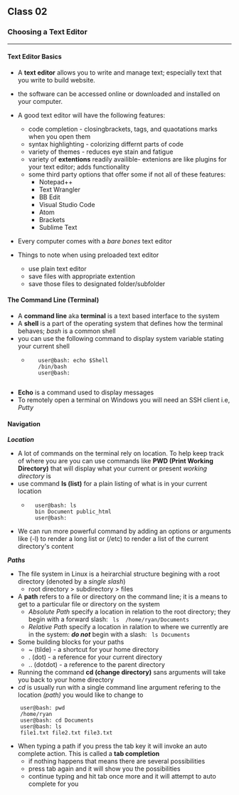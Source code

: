 ## Class 02
### Choosing a Text Editor
____
#### Text Editor Basics
- A __text editor__ allows you to write and manage text; especially text that you write to build website.  

- the software can be accessed online or downloaded and installed on your computer.  

- A good text editor will have the following features:  
    - code completion - closingbrackets, tags, and quaotations marks when you open them
    - syntax highlighting -  colorizing differnt parts of code
    - variety of themes - reduces eye stain and fatigue  
    - variety of __extentions__ readily availible- extenions are like plugins for your text editor; adds functionality
    - some third party options that offer some if not all of these features:
        - Notepad++
        - Text Wrangler
        - BB Edit
        - Visual Studio Code
        - Atom
        - Brackets
        - Sublime Text
- Every computer  comes with a _bare bones_ text editor
- Things to note when using preloaded text editor  
    - use plain text editor
    - save files with appropriate extention  
    - save those files to designated folder/subfolder  
#### The Command Line (Terminal)
- A **command line** aka **terminal** is a text based interface to the system
- A __shell__ is a part of the operating system that defines how the terminal behaves; *bash* is a common shell
- you can use the following command to display system variable stating your current shell  
    - ```  
         user@bash: echo $Shell  
         /bin/bash  
         user@bash:
    ```
- **Echo** is a command used to display messages
- To remotely open a terminal on Windows  you will need an SSH client i.e, *Putty*
#### Navigation
**_Location_**  
- A lot of commands on the terminal rely on location. To help keep track of where you are you can use commands like **PWD (Print Working Directory)** that will display what your current or present _working directory_ is
- use command **ls (list)** for a plain listing of what is in your current location  
    - ```
        user@bash: ls  
        bin Document public_html  
        user@bash:  
        ```
- We can run more powerful command by adding an options or arguments like (-l) to render a long list or (/etc) to render a list of the current directory's content  

**_Paths_**  
- The file system in Linux is a heirarchial structure begining with a root directory (denoted by a *single slash*)
    - root directory > subdirectory > files
- A **path** refers to a file or directory on the command line; it is a means to get to a particular file or directory on the system
    - *Absolute Path* specify a location in relation to the root directory; they begin with a forward slash:   ``` 
    ls  /home/ryan/Documents ```
    - *Relative Path* specify a location in ralation to where we currently are in the system: **_do not_** begin with a slash:   ``` 
    ls Documents ```  
- Some building blocks for your paths
    - ~ (tilde) - a shortcut for your home directory
    - . (dot) - a reference for your current directory
    - .. (dotdot) - a reference to the parent directory   
- Running the command **cd (change directory)** sans arguments will take you back to your home directory
- *cd* is usually run with a single command line argument refering to the location _(path)_ you would like to change to  
```  
    user@bash: pwd  
    /home/ryan  
    user@bash: cd Documents  
    user@bash: ls
    file1.txt file2.txt file3.txt  
```
- When typing a path if you press the tab key it will invoke an auto complete action. This is called a __tab completion__
    - if nothing happens that means there are several possibilities
    - press tab again and it will show you the possibilities
    - continue typing and hit tab once more and it will attempt to auto complete for you

    